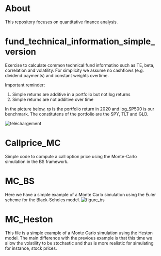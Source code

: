 # About
This repository focuses on quantitative finance analysis.

# fund_technical_information_simple_version
Exercise to calculate common technical fund informatino such as TE, beta, correlation and volatility.
For simplicity we assume no cashflows (e.g. dividend payments) and constant weights overtime.

Important reminder:
  1) Simple returns are additive in a portfolio but not log returns
  2) Simple returns are not additive over time
 
In the picture below, rp is the portfolio return in 2020 and log_SP500 is our benchmark.
The constitutens of the portfolio are the SPY, TLT and GLD.

![téléchargement](https://user-images.githubusercontent.com/36447056/106392100-a7982900-63f0-11eb-88d8-09599ac47b70.png)

# Callprice_MC
Simple code to compute a call option price using the Monte-Carlo simulation in the BS framework.

# MC_BS
Here we have a simple example of a Monte Carlo simulation using the Euler scheme for the Black-Scholes model.
![figure_bs](https://user-images.githubusercontent.com/36447056/36300729-9835812a-1302-11e8-9691-be47924eabd7.png)

# MC_Heston
This file is a simple example of a Monte Carlo simulation using the Heston model. The main difference with the previous example is that this time we allow the volatility to be stochastic and thus is more realistic for simulating for instance, stock prices.
